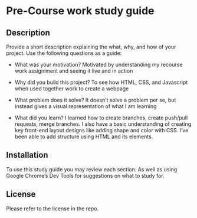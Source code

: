 # Pre-Course work study guide

## Description

Provide a short description explaining the what, why, and how of your project. Use the following questions as a guide:

- What was your motivation? Motivated by understanding my recourse work assigniment and seeing it live and in action 

- Why did you build this project? To see how HTML, CSS, and Javascript when used together work to create a webpage

- What problem does it solve? It doesn’t solve a problem per se, but instead gives a visual representation of what I am learning

- What did you learn? I learned how to create branches, create push/pull requests, merge branches. I also have a basic understanding of creating key front-end layout designs like adding shape and color with CSS. I’ve been able to add structure using HTML and its elements.


## Installation

To use this study guide you may review each section. As well as using Google Chrome’s Dev Tools  for suggestions on what to study for.


## License
Please refer to the license in the repo.


